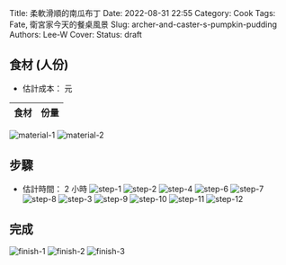 Title: 柔軟滑順的南瓜布丁
Date: 2022-08-31 22:55
Category: Cook
Tags: Fate, 衛宮家今天的餐桌風景
Slug: archer-and-caster-s-pumpkin-pudding
Authors: Lee-W
Cover:
Status: draft

## 食材 (人份)
* 估計成本： 元

| 食材 | 份量 |
|---|---|

![material-1](/images/post-images/2022-archer-and-caster-s-pumpkin-pudding/material-1.jpeg)
![material-2](/images/post-images/2022-archer-and-caster-s-pumpkin-pudding/material-2.jpeg)


## 步驟
* 估計時間： 2 小時
![step-1](/images/post-images/2022-archer-and-caster-s-pumpkin-pudding/step-1.jpeg)
![step-2](/images/post-images/2022-archer-and-caster-s-pumpkin-pudding/step-2.jpeg)
![step-4](/images/post-images/2022-archer-and-caster-s-pumpkin-pudding/step-4.jpeg)
![step-6](/images/post-images/2022-archer-and-caster-s-pumpkin-pudding/step-6.jpeg)
![step-7](/images/post-images/2022-archer-and-caster-s-pumpkin-pudding/step-7.jpeg)
![step-8](/images/post-images/2022-archer-and-caster-s-pumpkin-pudding/step-8.jpeg)
![step-3](/images/post-images/2022-archer-and-caster-s-pumpkin-pudding/step-3.jpeg)
![step-9](/images/post-images/2022-archer-and-caster-s-pumpkin-pudding/step-9.jpeg)
![step-10](/images/post-images/2022-archer-and-caster-s-pumpkin-pudding/step-10.jpeg)
![step-11](/images/post-images/2022-archer-and-caster-s-pumpkin-pudding/step-11.jpeg)
![step-12](/images/post-images/2022-archer-and-caster-s-pumpkin-pudding/step-12.jpeg)

## 完成

![finish-1](/images/post-images/2022-archer-and-caster-s-pumpkin-pudding/finish-1.jpeg)
![finish-2](/images/post-images/2022-archer-and-caster-s-pumpkin-pudding/finish-2.jpeg)
![finish-3](/images/post-images/2022-archer-and-caster-s-pumpkin-pudding/finish-3.jpeg)
